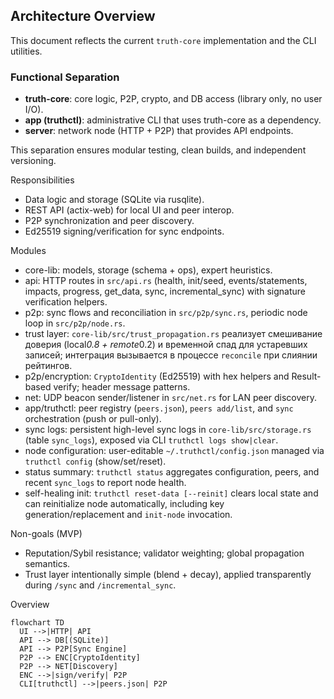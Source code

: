 ## Architecture Overview

This document reflects the current `truth-core` implementation and the CLI utilities.

### Functional Separation

- **truth-core**: core logic, P2P, crypto, and DB access (library only, no user I/O).
- **app (truthctl)**: administrative CLI that uses truth-core as a dependency.
- **server**: network node (HTTP + P2P) that provides API endpoints.

This separation ensures modular testing, clean builds, and independent versioning.

Responsibilities
- Data logic and storage (SQLite via rusqlite).
- REST API (actix-web) for local UI and peer interop.
- P2P synchronization and peer discovery.
- Ed25519 signing/verification for sync endpoints.

Modules
- core-lib: models, storage (schema + ops), expert heuristics.
- api: HTTP routes in `src/api.rs` (health, init/seed, events/statements, impacts, progress, get_data, sync, incremental_sync) with signature verification helpers.
- p2p: sync flows and reconciliation in `src/p2p/sync.rs`, periodic node loop in `src/p2p/node.rs`.
- trust layer: `core-lib/src/trust_propagation.rs` реализует смешивание доверия (local*0.8 + remote*0.2) и временной спад для устаревших записей; интеграция вызывается в процессе `reconcile` при слиянии рейтингов.
- p2p/encryption: `CryptoIdentity` (Ed25519) with hex helpers and Result-based verify; header message patterns.
- net: UDP beacon sender/listener in `src/net.rs` for LAN peer discovery.
- app/truthctl: peer registry (`peers.json`), `peers add/list`, and `sync` orchestration (push or pull-only).
- sync logs: persistent high-level sync logs in `core-lib/src/storage.rs` (table `sync_logs`), exposed via CLI `truthctl logs show|clear`.
 - node configuration: user-editable `~/.truthctl/config.json` managed via `truthctl config` (show/set/reset).
 - status summary: `truthctl status` aggregates configuration, peers, and recent `sync_logs` to report node health.
 - self-healing init: `truthctl reset-data [--reinit]` clears local state and can reinitialize node automatically, including key generation/replacement and `init-node` invocation.

Non-goals (MVP)
- Reputation/Sybil resistance; validator weighting; global propagation semantics.
 - Trust layer intentionally simple (blend + decay), applied transparently during `/sync` and `/incremental_sync`.

Overview
```mermaid
flowchart TD
  UI -->|HTTP| API
  API --> DB[(SQLite)]
  API --> P2P[Sync Engine]
  P2P --> ENC[CryptoIdentity]
  P2P --> NET[Discovery]
  ENC -->|sign/verify| P2P
  CLI[truthctl] -->|peers.json| P2P
```
